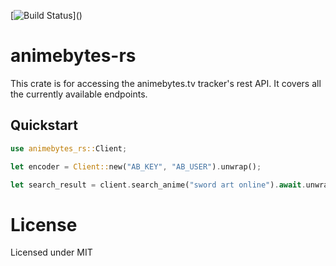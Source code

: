 [![Build Status](https://tc.tyhi.rs/app/rest/builds/buildType:(id:animebytes_build)/statusIcon)]()
# animebytes-rs
This crate is for accessing the animebytes.tv tracker's rest API. It covers all the currently available endpoints.


## Quickstart
```rust
use animebytes_rs::Client;

let encoder = Client::new("AB_KEY", "AB_USER").unwrap();

let search_result = client.search_anime("sword art online").await.unwrap();
```

# License
Licensed under MIT